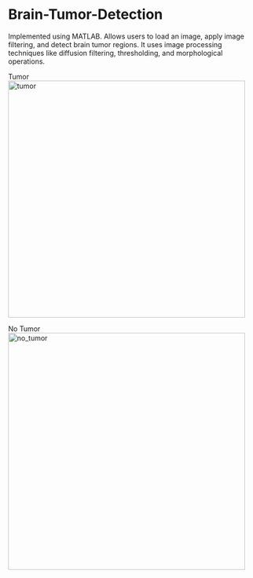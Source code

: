 # Brain-Tumor-Detection
Implemented using MATLAB. 
 Allows users to load an image, apply image filtering, and detect brain tumor regions. It uses image processing techniques like diffusion filtering, thresholding, and morphological operations.

 Tumor
<img width="482" alt="tumor" src="https://github.com/Jah1008/Brain-Tumor-Detection/assets/118370800/e1e5a665-8e74-439d-97f0-0348992509db">



No Tumor
<img width="482" alt="no_tumor" src="https://github.com/Jah1008/Brain-Tumor-Detection/assets/118370800/5da2fdb3-2ccc-476b-8308-9efde666b72a">


